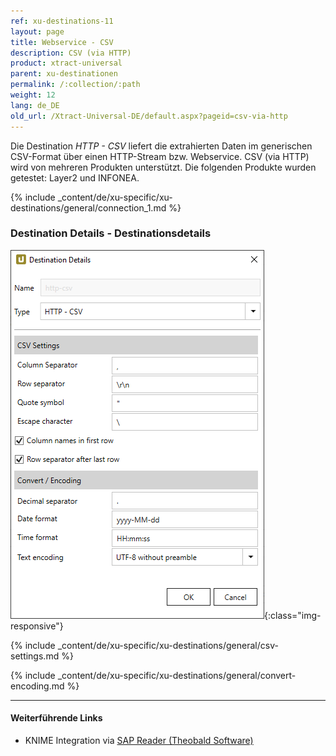 ```yaml
---
ref: xu-destinations-11
layout: page
title: Webservice - CSV
description: CSV (via HTTP)
product: xtract-universal
parent: xu-destinationen
permalink: /:collection/:path
weight: 12
lang: de_DE
old_url: /Xtract-Universal-DE/default.aspx?pageid=csv-via-http
---
```


Die Destination *HTTP - CSV*  liefert die extrahierten Daten im generischen CSV-Format über einen HTTP-Stream bzw. Webservice. 
CSV (via HTTP) wird von mehreren Produkten unterstützt. Die folgenden Produkte wurden getestet: Layer2 und INFONEA. 

{% include _content/de/xu-specific/xu-destinations/general/connection_1.md %}	

### Destination Details - Destinationsdetails

![CSV-Destination-Details](/img/content/xu/CSV-Destination-Details.png){:class="img-responsive"}

{% include _content/de/xu-specific/xu-destinations/general/csv-settings.md %}														 

{% include _content/de/xu-specific/xu-destinations/general/convert-encoding.md %}	

****
#### Weiterführende Links
- KNIME Integration via [SAP Reader (Theobald Software)](https://kb.theobald-software.com/xtract-universal/knime-integration-via-sap-reader)

